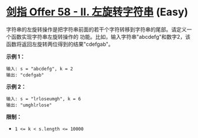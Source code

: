 # [剑指 Offer 58 - II. 左旋转字符串][link] (Easy)

[link]: https://leetcode.cn/problems/zuo-xuan-zhuan-zi-fu-chuan-lcof/

字符串的左旋转操作是把字符串前面的若干个字符转移到字符串的尾部。请定义一个函数实现字符串左旋转操作的
功能。比如，输入字符串"abcdefg"和数字2，该函数将返回左旋转两位得到的结果"cdefgab"。

**示例 1：**

```
输入: s = "abcdefg", k = 2
输出: "cdefgab"

```

**示例 2：**

```
输入: s = "lrloseumgh", k = 6
输出: "umghlrlose"

```

**限制：**

- `1 <= k < s.length <= 10000`
